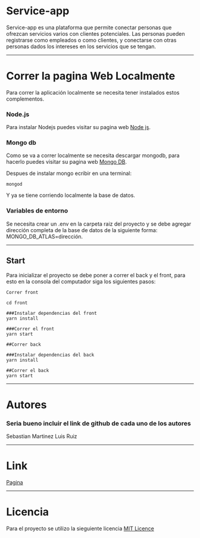 # Service-app

Service-app es una plataforma que permite conectar personas que ofrezcan servicios varios con clientes potenciales. Las personas pueden registrarse como empleados o como clientes, y conectarse con otras personas dados los intereses en los servicios que se tengan.

---

# Correr la pagina Web Localmente

Para correr la aplicación localmente se necesita tener instalados estos complementos.

### Node.js

Para instalar Nodejs puedes visitar su pagina web [Node js](https://nodejs.org/es/download/).

### Mongo db

Como se va a correr localmente se necesita descargar mongodb, para hacerlo puedes visitar su pagina web [Mongo DB](https://www.mongodb.com/download-center/community).

Despues de instalar mongo ecribir en una terminal:

```
mongod
```

Y ya se tiene corriendo localmente la base de datos.

### Variables de entorno

Se necesita crear un .env en la carpeta raiz del proyecto y se debe agregar dirección completa de la base de datos de la siguiente forma: MONGO_DB_ATLAS=dirección.

---

## Start

Para inicializar el proyecto se debe poner a correr el back y el front, para esto en la consola del computador siga los siguientes pasos:

```
Correr front

cd front

###Instalar dependencias del front
yarn install

###Correr el front
yarn start

##Correr back

###Instalar dependencias del back
yarn install

##Correr el back
yarn start
```

---

# Autores
### Seria bueno incluir el link de github de cada uno de los autores
Sebastian Martinez
Luis Ruiz

---

# Link

[Pagina](https://service-app-uniandes.herokuapp.com/)

---

# Licencia

Para el proyecto se utilizo la sieguiente licencia [MIT Licence](https://raw.githubusercontent.com/larruibo/uniandesQuestionator/master/LICENSE)

